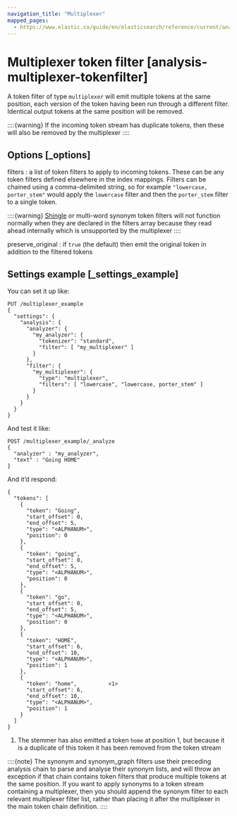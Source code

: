 ```yaml
---
navigation_title: "Multiplexer"
mapped_pages:
  - https://www.elastic.co/guide/en/elasticsearch/reference/current/analysis-multiplexer-tokenfilter.html
---
```


# Multiplexer token filter [analysis-multiplexer-tokenfilter]


A token filter of type `multiplexer` will emit multiple tokens at the same position, each version of the token having been run through a different filter. Identical output tokens at the same position will be removed.

::::{warning}
If the incoming token stream has duplicate tokens, then these will also be removed by the multiplexer
::::



## Options [_options]

filters
:   a list of token filters to apply to incoming tokens. These can be any token filters defined elsewhere in the index mappings. Filters can be chained using a comma-delimited string, so for example `"lowercase, porter_stem"` would apply the `lowercase` filter and then the `porter_stem` filter to a single token.

::::{warning}
[Shingle](/reference/text-analysis/analysis-shingle-tokenfilter.md) or multi-word synonym token filters will not function normally when they are declared in the filters array because they read ahead internally which is unsupported by the multiplexer
::::


preserve_original
:   if `true` (the default) then emit the original token in addition to the filtered tokens


## Settings example [_settings_example]

You can set it up like:

```console
PUT /multiplexer_example
{
  "settings": {
    "analysis": {
      "analyzer": {
        "my_analyzer": {
          "tokenizer": "standard",
          "filter": [ "my_multiplexer" ]
        }
      },
      "filter": {
        "my_multiplexer": {
          "type": "multiplexer",
          "filters": [ "lowercase", "lowercase, porter_stem" ]
        }
      }
    }
  }
}
```

And test it like:

```console
POST /multiplexer_example/_analyze
{
  "analyzer" : "my_analyzer",
  "text" : "Going HOME"
}
```

And it’d respond:

```console-result
{
  "tokens": [
    {
      "token": "Going",
      "start_offset": 0,
      "end_offset": 5,
      "type": "<ALPHANUM>",
      "position": 0
    },
    {
      "token": "going",
      "start_offset": 0,
      "end_offset": 5,
      "type": "<ALPHANUM>",
      "position": 0
    },
    {
      "token": "go",
      "start_offset": 0,
      "end_offset": 5,
      "type": "<ALPHANUM>",
      "position": 0
    },
    {
      "token": "HOME",
      "start_offset": 6,
      "end_offset": 10,
      "type": "<ALPHANUM>",
      "position": 1
    },
    {
      "token": "home",          <1>
      "start_offset": 6,
      "end_offset": 10,
      "type": "<ALPHANUM>",
      "position": 1
    }
  ]
}
```

1. The stemmer has also emitted a token `home` at position 1, but because it is a duplicate of this token it has been removed from the token stream


::::{note}
The synonym and synonym_graph filters use their preceding analysis chain to parse and analyse their synonym lists, and will throw an exception if that chain contains token filters that produce multiple tokens at the same position. If you want to apply synonyms to a token stream containing a multiplexer, then you should append the synonym filter to each relevant multiplexer filter list, rather than placing it after the multiplexer in the main token chain definition.
::::


